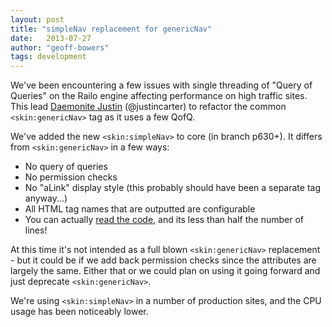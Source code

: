 ```yaml
---
layout: post
title: "simpleNav replacement for genericNav"
date:   2013-07-27
author: "geoff-bowers"
tags: development
---
```


We've been encountering a few issues with single threading of "Query of Queries" on the Railo engine affecting performance on high traffic sites. This lead [Daemonite Justin](https://github.com/justincarter) (@justincarter) to refactor the common `<skin:genericNav>` tag as it uses a few QofQ.

<!--more-->

We've added the new `<skin:simpleNav>` to core (in branch p630+). It differs from `<skin:genericNav>` in a few ways:
 
- No query of queries
- No permission checks
- No "aLink" display style (this probably should have been a separate tag anyway...)
- All HTML tag names that are outputted are configurable
- You can actually [read the code](https://github.com/farcrycore/core/blob/p630/tags/webskin/simpleNav.cfm), and its less than half the number of lines!
 
At this time it's not intended as a full blown `<skin:genericNav>` replacement - but it could be if we add back permission checks since the attributes are largely the same. Either that or we could plan on using it going forward and just deprecate `<skin:genericNav>`.
 
We're using `<skin:simpleNav>` in a number of production sites, and the CPU usage has been noticeably lower.